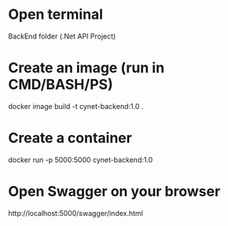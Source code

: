 # Open terminal
BackEnd folder (.Net API Project)

# Create an image (run in CMD/BASH/PS)
docker image build -t cynet-backend:1.0 .

# Create a container
docker run -p 5000:5000 cynet-backend:1.0

# Open Swagger on your browser
http://localhost:5000/swagger/index.html